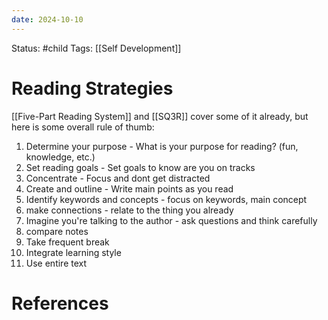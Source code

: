 ```yaml
---
date: 2024-10-10
---
```


Status: #child 
Tags: [[Self Development]]
# Reading Strategies
[[Five-Part Reading System]] and [[SQ3R]] cover some of it already, but here is some overall rule of thumb:
1. Determine your purpose - What is your purpose for reading? (fun, knowledge, etc.)
2. Set reading goals - Set goals to know are you on tracks
3. Concentrate - Focus and dont get distracted
4. Create and outline - Write main points as you read
5. Identify keywords and concepts - focus on keywords, main concept
7. make connections - relate to the thing you already 
8. Imagine you're talking to the author - ask questions and think carefully 
9. compare notes 
10. Take frequent break
11. Integrate learning style
12. Use entire text
# References